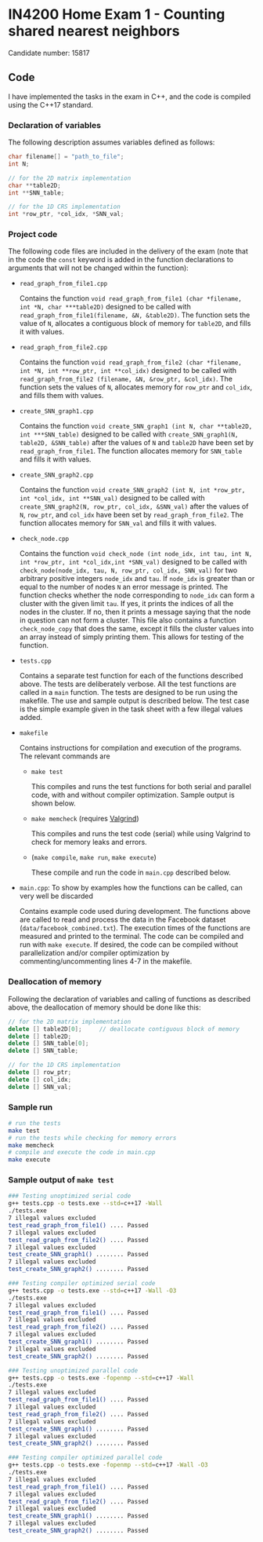 # IN4200 Home Exam 1 - Counting shared nearest neighbors
Candidate number: 15817



## Code

I have implemented the tasks in the exam in C++, and the code is compiled using
the C++17 standard.


### Declaration of variables

The following description assumes variables defined as
follows:
```c++
char filename[] = "path_to_file";
int N;

// for the 2D matrix implementation
char **table2D;
int **SNN_table;

// for the 1D CRS implementation
int *row_ptr, *col_idx, *SNN_val;
```

### Project code

The following code files are included in the delivery of the exam (note that in
        the code the `const` keyword is added in the function declarations to
        arguments that will not be changed within the function):

- `read_graph_from_file1.cpp`

    Contains the function
    `void read_graph_from_file1 (char *filename, int *N, char ***table2D)`
    designed to be called with
    `read_graph_from_file1(filename, &N, &table2D)`.
    The function sets the value of `N`, allocates a contiguous block of memory
    for `table2D`, and fills it with values.

- `read_graph_from_file2.cpp`

    Contains the function
    `void read_graph_from_file2 (char *filename, int *N, int **row_ptr, int
            **col_idx)`
    designed to be called with
    `read_graph_from_file2 (filename, &N, &row_ptr, &col_idx)`.
    The function sets the values of `N`, allocates memory for `row_ptr` and
    `col_idx`, and fills them with values.

- `create_SNN_graph1.cpp`

    Contains the function
    `void create_SNN_graph1 (int N, char **table2D, int ***SNN_table)`
    designed to be called with
    `create_SNN_graph1(N, table2D, &SNN_table)`
    after the values of `N` and `table2D` have been set by
    `read_graph_from_file1`. The function allocates memory for `SNN_table` and
    fills it with values.

- `create_SNN_graph2.cpp`

    Contains the function
    `void create_SNN_graph2 (int N, int *row_ptr, int *col_idx, int **SNN_val)`
    designed to be called with
    `create_SNN_graph2(N, row_ptr, col_idx, &SNN_val)`
    after the values of `N`, `row_ptr`, and `col_idx` have been set by
    `read_graph_from_file2`. The function allocates memory for `SNN_val` and
    fills it with values.

- `check_node.cpp`

    Contains the function
    `void check_node (int node_idx, int tau, int N, int *row_ptr, int
            *col_idx,int *SNN_val)`
    designed to be called with
    `check_node(node_idx, tau, N, row_ptr, col_idx, SNN_val)`
    for two arbitrary positive integers `node_idx` and `tau`. If `node_idx` is
    greater than or equal to the number of nodes `N` an error message is
    printed. The function checks whether the node corresponding to `node_idx`
    can form a cluster with the given limit `tau`. If yes, it prints the
    indices of all the nodes in the cluster. If no, then it prints a message
    saying that the node in question can not form a cluster. This file also
    contains a function `check_node_copy` that does the same, except it fills
    the cluster values into an array instead of simply printing them. This
    allows for testing of the function.

- `tests.cpp`

    Contains a separate test function for each of the functions described
    above. The tests are deliberately verbose. All the test functions are
    called in a `main` function.  The tests are designed to be run using the
    makefile. The use and sample output is described below. The test case is
    the simple example given in the task sheet with a few illegal values added.

- `makefile`

    Contains instructions for compilation and execution of the programs. The
    relevant commands are

    - `make test`

        This compiles and runs the test functions for both serial and parallel
        code, with and without compiler optimization. Sample output is shown
        below.

    - `make memcheck` (requires [Valgrind](https://valgrind.org/))

        This compiles and runs the test code (serial) while using Valgrind to
        check for memory leaks and errors.

    - (`make compile`, `make run`, `make execute`)

        These compile and run the code in `main.cpp` described below.

- `main.cpp`: To show by examples how the functions can be called, can very
well be discarded

    Contains example code used during development. The functions above are
    called to read and process the data in the Facebook dataset
    (`data/facebook_combined.txt`). The execution times of the functions are
    measured and printed to the terminal. The code can be compiled and run with
    `make execute`. If desired, the code can be compiled without
    parallelization and/or compiler optimization by commenting/uncommenting
    lines 4-7 in the makefile.


### Deallocation of memory

Following the declaration of variables and calling of functions as described
above, the deallocation of memory should be done like this:
```c++
// for the 2D matrix implementation
delete [] table2D[0];     // deallocate contiguous block of memory
delete [] table2D;
delete [] SNN_table[0];
delete [] SNN_table;

// for the 1D CRS implementation
delete [] row_ptr;
delete [] col_idx;
delete [] SNN_val;
```


### Sample run
```bash
# run the tests
make test
# run the tests while checking for memory errors
make memcheck
# compile and execute the code in main.cpp
make execute
```


### Sample output of `make test`
```bash
### Testing unoptimized serial code
g++ tests.cpp -o tests.exe --std=c++17 -Wall
./tests.exe
7 illegal values excluded
test_read_graph_from_file1() .... Passed
7 illegal values excluded
test_read_graph_from_file2() .... Passed
7 illegal values excluded
test_create_SNN_graph1() ........ Passed
7 illegal values excluded
test_create_SNN_graph2() ........ Passed

### Testing compiler optimized serial code
g++ tests.cpp -o tests.exe --std=c++17 -Wall -O3
./tests.exe
7 illegal values excluded
test_read_graph_from_file1() .... Passed
7 illegal values excluded
test_read_graph_from_file2() .... Passed
7 illegal values excluded
test_create_SNN_graph1() ........ Passed
7 illegal values excluded
test_create_SNN_graph2() ........ Passed

### Testing unoptimized parallel code
g++ tests.cpp -o tests.exe -fopenmp --std=c++17 -Wall
./tests.exe
7 illegal values excluded
test_read_graph_from_file1() .... Passed
7 illegal values excluded
test_read_graph_from_file2() .... Passed
7 illegal values excluded
test_create_SNN_graph1() ........ Passed
7 illegal values excluded
test_create_SNN_graph2() ........ Passed

### Testing compiler optimized parallel code
g++ tests.cpp -o tests.exe -fopenmp --std=c++17 -Wall -O3
./tests.exe
7 illegal values excluded
test_read_graph_from_file1() .... Passed
7 illegal values excluded
test_read_graph_from_file2() .... Passed
7 illegal values excluded
test_create_SNN_graph1() ........ Passed
7 illegal values excluded
test_create_SNN_graph2() ........ Passed
```

